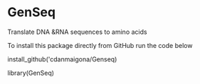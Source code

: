 # GenSeq
Translate DNA &amp;RNA sequences to amino acids

To install this package directly from GitHub run the code below

install_github('cdanmaigona/Genseq)

library(GenSeq)
